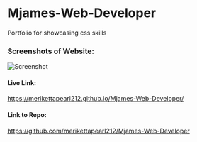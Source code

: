 # Mjames-Web-Developer
Portfolio for showcasing css skills

### Screenshots of Website:
![Screenshot](Assets/images/screenshot_mjamesWD.png)

#### Live Link: 
https://merikettapearl212.github.io/Mjames-Web-Developer/

#### Link to Repo: 
https://github.com/merikettapearl212/Mjames-Web-Developer
